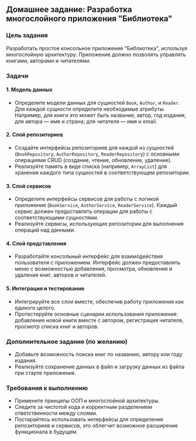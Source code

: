 ## Домашнее задание: Разработка многослойного приложения "Библиотека"

### Цель задания
Разработать простое консольное приложение "Библиотека", используя многослойную архитектуру. Приложение должно позволять управлять книгами, авторами и читателями.

### Задачи

#### 1. Модель данных
- Определите модели данных для сущностей `Book`, `Author`, и `Reader`. Для каждой сущности определите необходимые атрибуты. Например, для книги это может быть название, автор, год издания; для автора — имя и страна; для читателя — имя и email.

#### 2. Слой репозиториев
- Создайте интерфейсы репозиториев для каждой из сущностей (`BookRepository`, `AuthorRepository`, `ReaderRepository`) с основными операциями CRUD (создание, чтение, обновление, удаление).
- Реализуйте память в виде списка (например, `ArrayList`) для хранения каждого типа сущностей в соответствующем репозитории.

#### 3. Слой сервисов
- Определите интерфейсы сервисов для работы с логикой приложения (`BookService`, `AuthorService`, `ReaderService`). Каждый сервис должен предоставлять операции для работы с соответствующими сущностями.
- Реализуйте сервисы, использующие репозитории для выполнения операций над данными.

#### 4. Слой представления
- Разработайте консольный интерфейс для взаимодействия пользователя с приложением. Интерфейс должен предоставлять меню с возможностью добавления, просмотра, обновления и удаления книг, авторов и читателей.

#### 5. Интеграция и тестирование
- Интегрируйте все слои вместе, обеспечив работу приложения как единого целого.
- Протестируйте основные сценарии использования приложения: добавление новой книги вместе с автором, регистрация читателя, просмотр списка книг и авторов.

### Дополнительное задание (по желанию)
- Добавьте возможность поиска книг по названию, автору или году издания.
- Реализуйте сохранение данных в файл и загрузку данных из файла при старте приложения.

### Требования к выполнению
- Примените принципы ООП и многослойной архитектуры.
- Следите за чистотой кода и корректным разделением ответственности между слоями.
- Постарайтесь использовать интерфейсы для определения репозиториев и сервисов, это облегчит возможное расширение функционала в будущем.


